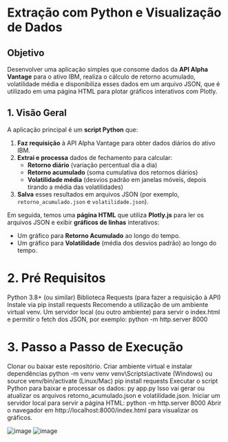 ﻿# Extração com Python e Visualização de Dados

## Objetivo
Desenvolver uma aplicação simples que consome dados da **API Alpha Vantage** para o ativo IBM, realiza o cálculo de retorno acumulado, volatilidade média e disponibiliza esses dados em um arquivo JSON, que é utilizado em uma página HTML para plotar gráficos interativos com Plotly.

## 1. Visão Geral
A aplicação principal é um **script Python** que:

1. **Faz requisição** à API Alpha Vantage para obter dados diários do ativo IBM.  
2. **Extrai e processa** dados de fechamento para calcular:
   - **Retorno diário** (variação percentual dia a dia)  
   - **Retorno acumulado** (soma cumulativa dos retornos diários)  
   - **Volatilidade média** (desvios padrão em janelas móveis, depois tirando a média das volatilidades)  
3. **Salva** esses resultados em arquivos JSON (por exemplo, `retorno_acumulado.json` e `volatilidade.json`).


Em seguida, temos uma **página HTML** que utiliza **Plotly.js** para ler os arquivos JSON e exibir **gráficos de linhas** interativos:
- Um gráfico para **Retorno Acumulado** ao longo do tempo.
- Um gráfico para **Volatilidade** (média dos desvios padrão) ao longo do tempo.

# 2. Pré Requisitos
Python 3.8+ (ou similar)
Biblioteca Requests (para fazer a requisição à API)
Instale via pip install requests
Recomendo a utilização de um ambiente virtual venv.
Um servidor local (ou outro ambiente) para servir o index.html e permitir o fetch dos JSON, por exemplo:
 python -m http.server 8000


# 3. Passo a Passo de Execução
Clonar ou baixar este repositório.
Criar ambiente virtual e instalar dependências
  python -m venv venv
  venv\Scripts\activate (Windows)
  ou
  source venv/bin/activate (Linux/Mac)
  pip install requests
Executar o script Python para baixar e processar os dados:
  py app.py
  Isso vai gerar ou atualizar os arquivos retorno_acumulado.json e volatilidade.json.
Iniciar um servidor local para servir a página HTML:
  python -m http.server 8000
Abrir o navegador em http://localhost:8000/index.html para visualizar os gráficos.


![image](https://github.com/user-attachments/assets/24e7bcd2-94b8-4cc3-b531-55278b61648c)
![image](https://github.com/user-attachments/assets/9967338b-20e3-49dd-9858-179fbd02a194)
